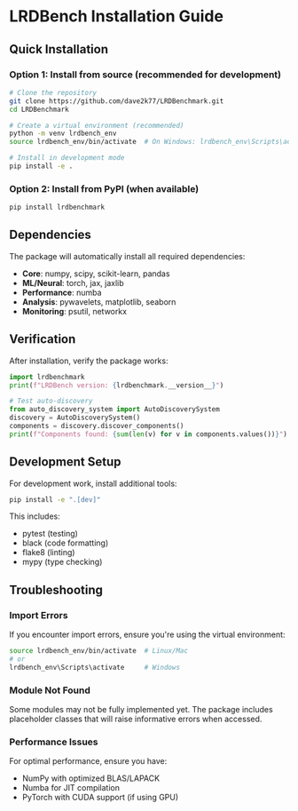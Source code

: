# LRDBench Installation Guide

## Quick Installation

### Option 1: Install from source (recommended for development)

```bash
# Clone the repository
git clone https://github.com/dave2k77/LRDBenchmark.git
cd LRDBenchmark

# Create a virtual environment (recommended)
python -m venv lrdbench_env
source lrdbench_env/bin/activate  # On Windows: lrdbench_env\Scripts\activate

# Install in development mode
pip install -e .
```

### Option 2: Install from PyPI (when available)

```bash
pip install lrdbenchmark
```

## Dependencies

The package will automatically install all required dependencies:

- **Core**: numpy, scipy, scikit-learn, pandas
- **ML/Neural**: torch, jax, jaxlib
- **Performance**: numba
- **Analysis**: pywavelets, matplotlib, seaborn
- **Monitoring**: psutil, networkx

## Verification

After installation, verify the package works:

```python
import lrdbenchmark
print(f"LRDBench version: {lrdbenchmark.__version__}")

# Test auto-discovery
from auto_discovery_system import AutoDiscoverySystem
discovery = AutoDiscoverySystem()
components = discovery.discover_components()
print(f"Components found: {sum(len(v) for v in components.values())}")
```

## Development Setup

For development work, install additional tools:

```bash
pip install -e ".[dev]"
```

This includes:
- pytest (testing)
- black (code formatting)
- flake8 (linting)
- mypy (type checking)

## Troubleshooting

### Import Errors
If you encounter import errors, ensure you're using the virtual environment:

```bash
source lrdbench_env/bin/activate  # Linux/Mac
# or
lrdbench_env\Scripts\activate     # Windows
```

### Module Not Found
Some modules may not be fully implemented yet. The package includes placeholder classes that will raise informative errors when accessed.

### Performance Issues
For optimal performance, ensure you have:
- NumPy with optimized BLAS/LAPACK
- Numba for JIT compilation
- PyTorch with CUDA support (if using GPU)
